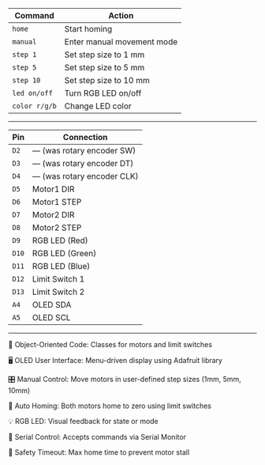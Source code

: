 | Command       | Action                     |
| ------------- | -------------------------- |
| `home`        | Start homing               |
| `manual`      | Enter manual movement mode |
| `step 1`      | Set step size to 1 mm      |
| `step 5`      | Set step size to 5 mm      |
| `step 10`     | Set step size to 10 mm     |
| `led on/off`  | Turn RGB LED on/off        |
| `color r/g/b` | Change LED color           |
--------------------------------------------------------------------
| Pin   | Connection                 |
| ----- | -------------------------- |
| `D2`  | — (was rotary encoder SW)  |
| `D3`  | — (was rotary encoder DT)  |
| `D4`  | — (was rotary encoder CLK) |
| `D5`  | Motor1 DIR                 |
| `D6`  | Motor1 STEP                |
| `D7`  | Motor2 DIR                 |
| `D8`  | Motor2 STEP                |
| `D9`  | RGB LED (Red)              |
| `D10` | RGB LED (Green)            |
| `D11` | RGB LED (Blue)             |
| `D12` | Limit Switch 1             |
| `D13` | Limit Switch 2             |
| `A4`  | OLED SDA                   |
| `A5`  | OLED SCL                   |
-----------------------------------------------------------
🔧 Object-Oriented Code: Classes for motors and limit switches

🖥️ OLED User Interface: Menu-driven display using Adafruit library

🎛️ Manual Control: Move motors in user-defined step sizes (1mm, 5mm, 10mm)

🤖 Auto Homing: Both motors home to zero using limit switches

💡 RGB LED: Visual feedback for state or mode

🧠 Serial Control: Accepts commands via Serial Monitor

🚨 Safety Timeout: Max home time to prevent motor stall
